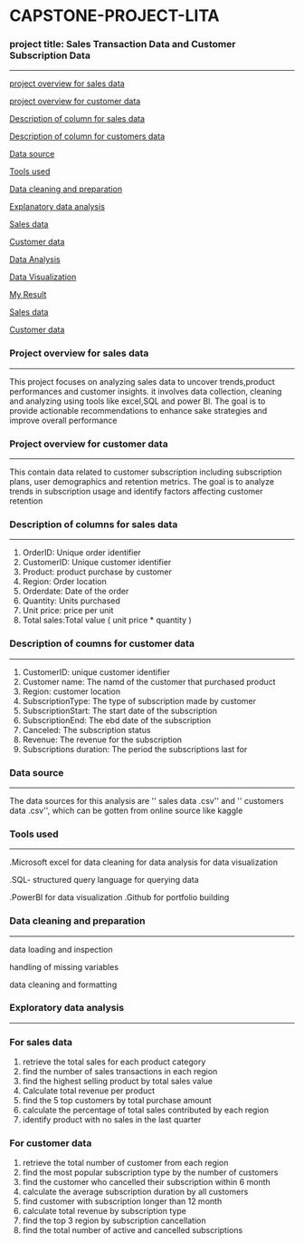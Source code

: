 # CAPSTONE-PROJECT-LITA

### project title: Sales Transaction Data and Customer Subscription Data
---
[project overview for sales data](#project-overview-for-sales-data)

[project overview for customer data](#project-overview-for-customer-data)

[Description of column for sales data](#Description-of-column-for-sales-data)

[Description of column for customers data](#Description-of-column-for-customers-data)

[Data source](#Data-source)

[Tools used](#Tools-used)

[Data cleaning and preparation](#Data-cleaning-and-preparation)

[Explanatory data analysis](#Explabatory-data-analysis)

[Sales data](#Sales-data)

[Customer data](#Customer-data)

[Data Analysis](#Data-Analysis)

[Data Visualization](#Data-Visualization)

[My Result](#My-result)

[Sales data](#Sales-data)

[Customer data](#Customer-data)

### Project overview for sales data
---
This project focuses on analyzing sales data to uncover trends,product performances and customer insights. it involves data collection, cleaning and analyzing using tools like excel,SQL and power BI. The goal is to provide actionable recommendations to enhance sake strategies and improve overall performance 

### Project overview for customer data
---
This contain data related to customer subscription including subscription plans, user demographics and retention metrics. The goal is to analyze trends in subscription usage and identify factors affecting customer retention 

### Description of columns for sales data
---
 1. OrderID: Unique order identifier
 2. CustomerID: Unique customer identifier 
 3. Product: product purchase by customer 
 4. Region: Order location
 5. Orderdate: Date of the order
 6. Quantity: Units purchased 
 7. Unit price: price per unit
 8. Total sales:Total value ( unit price * quantity )

### Description of coumns for customer data
---
 1. CustomerID: unique customer identifier
 2. Customer name: The namd of the customer that purchased product 
 3. Region: customer location 
 4. SubscriptionType: The type of subscription made by customer 
 5. SubscriptionStart: The start date of the subscription 
 6. SubscriptionEnd: The ebd date of the subscription 
 7. Canceled: The subscription status
 8. Revenue: The revenue for the subscription 
 9. Subscriptions duration: The period the subscriptions last for

### Data source
---
The data sources for this analysis are '' sales data .csv'' and '' customers data .csv'', which can be gotten from online source like kaggle

### Tools used 
---
.Microsoft excel
for data cleaning 
for data analysis 
for data visualization 

.SQL- structured query language 
for querying data

.PowerBI 
for data visualization 
.Github 
for portfolio building 

### Data cleaning and preparation 
---
data loading and inspection 

handling of missing variables 

data cleaning and formatting 

### Exploratory data analysis 
---
### For sales data
1. retrieve the total sales for each product category 
2. find the number of sales transactions in each region
3. find the highest selling product by total sales value
4. Calculate total revenue per product 
5. find the 5 top customers by total purchase amount
6. calculate the percentage of total sales contributed by each region
7. identify product with no sales in the last quarter 

### For customer data
1. retrieve the total number of customer from each region
2. find the most popular subscription type by the number of customers
3. find the customer who cancelled their subscription within 6 month
4. calculate the average subscription duration by all customers 
5. find customer with subscription longer than 12 month
6. calculate total revenue by subscription type
7. find the top 3 region by subscription cancellation 
8. find the total number of active and cancelled subscriptions 
